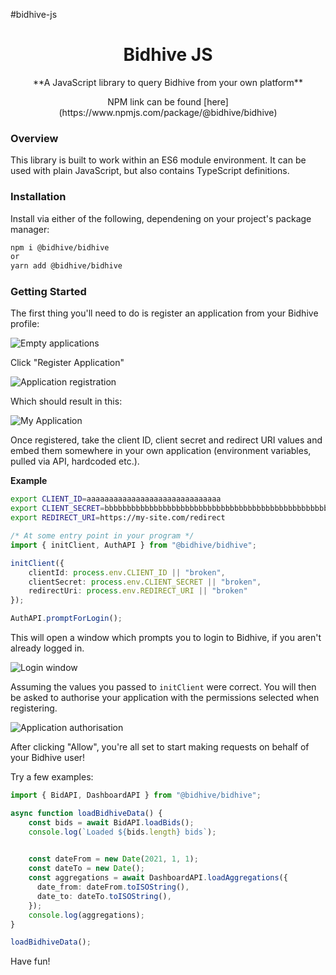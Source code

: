 #bidhive-js

<h1 align="center" width="100%">Bidhive JS</h1>

<p align="center" width="100%">**A JavaScript library to query Bidhive from your own platform**</p>

<p align="center" width="100%">NPM link can be found [here](https://www.npmjs.com/package/@bidhive/bidhive)</p>

### Overview

This library is built to work within an ES6 module environment. It can be used with plain JavaScript, but also contains TypeScript definitions.

### Installation

Install via either of the following, dependening on your project's package manager:

```sh
npm i @bidhive/bidhive
or
yarn add @bidhive/bidhive
```

### Getting Started

The first thing you'll need to do is register an application from your Bidhive profile:

![Empty applications](https://static.bidhive.com/documentation/register_application_empty.png)

Click "Register Application"

![Application registration](https://static.bidhive.com/documentation/register_application_modal.png)


Which should result in this:

![My Application](https://static.bidhive.com/documentation/register_application_my_application.png)

Once registered, take the client ID, client secret and redirect URI values and embed them somewhere in your own application (environment variables, pulled via API, hardcoded etc.).

**Example**

```sh
export CLIENT_ID=aaaaaaaaaaaaaaaaaaaaaaaaaaaaaa
export CLIENT_SECRET=bbbbbbbbbbbbbbbbbbbbbbbbbbbbbbbbbbbbbbbbbbbbbbbbbbbbbbbbbbbbbbbbbbbbbbbbbbbbbbbbbbbbbbbbbbbbbbbbbbbbbbbbbbbbbbbbbbbbbbbbbbbbbbbb
export REDIRECT_URI=https://my-site.com/redirect 
```

```ts
/* At some entry point in your program */
import { initClient, AuthAPI } from "@bidhive/bidhive";

initClient({
    clientId: process.env.CLIENT_ID || "broken",
    clientSecret: process.env.CLIENT_SECRET || "broken",
    redirectUri: process.env.REDIRECT_URI || "broken"
});

AuthAPI.promptForLogin();
```

This will open a window which prompts you to login to Bidhive, if you aren't already logged in.

![Login window](https://static.bidhive.com/documentation/register_application_public_login.png)

Assuming the values you passed to ```initClient``` were correct. You will then be asked to authorise your application with the permissions selected when registering.

![Application authorisation](https://static.bidhive.com/documentation/register_application_authorisation.png)

After clicking "Allow", you're all set to start making requests on behalf of your Bidhive user!

Try a few examples:

```ts
import { BidAPI, DashboardAPI } from "@bidhive/bidhive";

async function loadBidhiveData() {
    const bids = await BidAPI.loadBids();
    console.log(`Loaded ${bids.length} bids`);

    
    const dateFrom = new Date(2021, 1, 1);
    const dateTo = new Date();
    const aggregations = await DashboardAPI.loadAggregations({
      date_from: dateFrom.toISOString(),
      date_to: dateTo.toISOString(),
    });
    console.log(aggregations);
}

loadBidhiveData();
```

Have fun!
